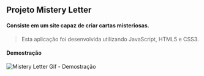 ## Projeto Mistery Letter

#### Consiste em um site capaz de criar cartas misteriosas.
> Esta aplicação foi desenvolvida utilizando JavaScript, HTML5 e CSS3.

#### Demostração
![Mistery Letter Gif - Demostração](https://github.com/guilherme-ac-fernandes/trybe-projetos/blob/main/mistery-letter/mistery-letter.gif)
